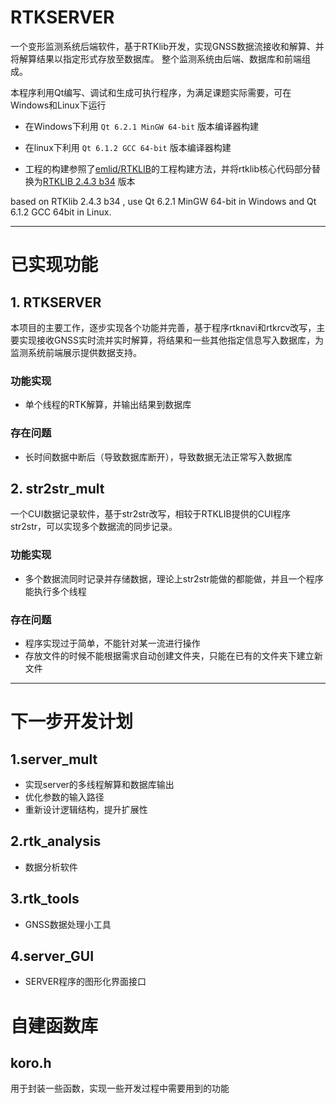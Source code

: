 # RTKSERVER #


一个变形监测系统后端软件，基于RTKlib开发，实现GNSS数据流接收和解算、并将解算结果以指定形式存放至数据库。
整个监测系统由后端、数据库和前端组成。


本程序利用Qt编写、调试和生成可执行程序，为满足课题实际需要，可在Windows和Linux下运行


- 在Windows下利用 `Qt 6.2.1 MinGW 64-bit` 版本编译器构建


- 在linux下利用 `Qt 6.1.2 GCC 64-bit` 版本编译器构建


- 工程的构建参照了[emlid/RTKLIB](https://github.com/emlid/RTKLIB/tree/reach)的工程构建方法，并将rtklib核心代码部分替换为[RTKLIB 2.4.3 b34](https://github.com/tomojitakasu/RTKLIB/tree/rtklib_2.4.3) 版本



based on RTKlib 2.4.3 b34 , use Qt 6.2.1 MinGW 64-bit in Windows and Qt 6.1.2 GCC 64bit in Linux.


----------

# 已实现功能 #


##  1. RTKSERVER ##
本项目的主要工作，逐步实现各个功能并完善，基于程序rtknavi和rtkrcv改写，主要实现接收GNSS实时流并实时解算，将结果和一些其他指定信息写入数据库，为监测系统前端展示提供数据支持。


### 功能实现 ###
- 单个线程的RTK解算，并输出结果到数据库


### 存在问题 ###
- 长时间数据中断后（导致数据库断开），导致数据无法正常写入数据库

## 2. str2str_mult ##
一个CUI数据记录软件，基于str2str改写，相较于RTKLIB提供的CUI程序str2str，可以实现多个数据流的同步记录。

### 功能实现 ###
- 多个数据流同时记录并存储数据，理论上str2str能做的都能做，并且一个程序能执行多个线程


### 存在问题 ###

- 程序实现过于简单，不能针对某一流进行操作
- 存放文件的时候不能根据需求自动创建文件夹，只能在已有的文件夹下建立新文件

----------


# 下一步开发计划 #

## 1.server_mult  ##

- 实现server的多线程解算和数据库输出
- 优化参数的输入路径
- 重新设计逻辑结构，提升扩展性


## 2.rtk_analysis  ##
- 数据分析软件


## 3.rtk_tools  ##

- GNSS数据处理小工具

## 4.server_GUI  ##

- SERVER程序的图形化界面接口

# 自建函数库 #

## koro.h  ##

用于封装一些函数，实现一些开发过程中需要用到的功能